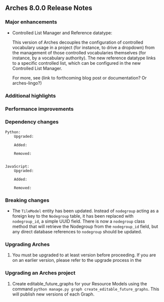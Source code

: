 Arches 8.0.0 Release Notes
--------------------------

### Major enhancements

- Controlled List Manager and Reference datatype:

    This version of Arches decouples the configuration of controlled vocabulary usage in a
    project (for instance, to drive a dropdown) from the management of those controlled
    vocabularies themselves (for instance, by a vocabulary authority). The new reference
    datatype links to a specific controlled list, which can be configured in the new
    Controlled List Manager.

    For more, see (link to forthcoming blog post or documentation? Or arches-lingo?)

### Additional highlights

### Performance improvements

### Dependency changes
```
Python:
    Upgraded:

    Added:

    Removed:


JavaScript:
    Upgraded:

    Added:

    Removed:
```

### Breaking changes
- The `TileModel` entity has been updated. Instead of `nodegroup` acting as a foreign key to the `Nodegroup` table, it has been replaced with `nodegroup_id`, a simple UUID field. There is now a `nodegroup` class method that will retrieve the Nodegroup from the `nodegroup_id` field, but any direct database references to `nodegroup` should be updated.

### Upgrading Arches

1. You must be upgraded to at least version   before proceeding. If you are on an earlier version, please refer to the upgrade process in the []()

### Upgrading an Arches project

1. Create editable_future_graphs for your Resource Models using the command `python manage.py graph create_editable_future_graphs`. This will publish new versions of each Graph.
